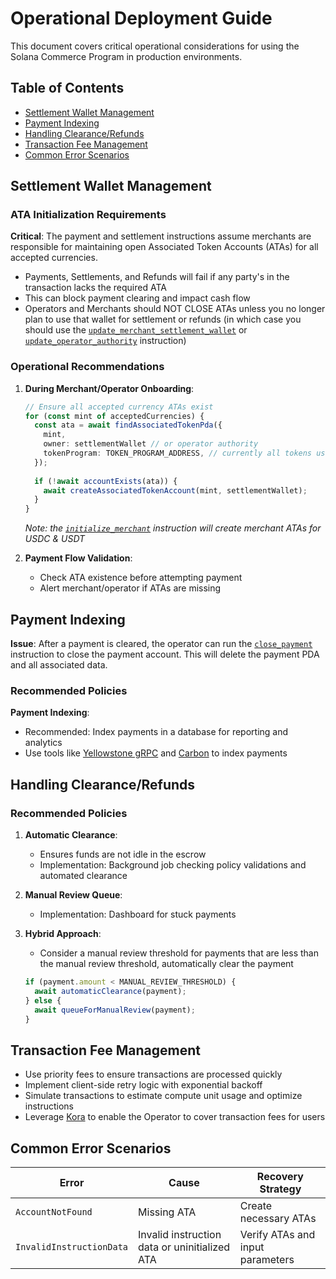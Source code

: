 # Operational Deployment Guide

This document covers critical operational considerations for using the Solana Commerce Program in production environments.

## Table of Contents

- [Settlement Wallet Management](#settlement-wallet-management)
- [Payment Indexing](#payment-indexing)
- [Handling Clearance/Refunds](#handling-clearancerefunds)
- [Transaction Fee Management](#transaction-fee-management)
- [Common Error Scenarios](#common-error-scenarios)

## Settlement Wallet Management

### ATA Initialization Requirements

**Critical**: The payment and settlement instructions assume merchants are responsible for maintaining open Associated Token Accounts (ATAs) for all accepted currencies.

- Payments, Settlements, and Refunds will fail if any party's in the transaction lacks the required ATA
- This can block payment clearing and impact cash flow
- Operators and Merchants should NOT CLOSE ATAs unless you no longer plan to use that wallet for settlement or refunds (in which case you should use the [`update_merchant_settlement_wallet`](../program/src/processor/update_merchant_settlement_wallet.rs) or [`update_operator_authority`](../program/src/processor/update_operator_authority.rs) instruction)

### Operational Recommendations
1. **During Merchant/Operator Onboarding**:
   ```typescript
   // Ensure all accepted currency ATAs exist
   for (const mint of acceptedCurrencies) {
     const ata = await findAssociatedTokenPda({
       mint,
       owner: settlementWallet // or operator authority
       tokenProgram: TOKEN_PROGRAM_ADDRESS, // currently all tokens use the SPL Token Program
     });
     
     if (!await accountExists(ata)) {
       await createAssociatedTokenAccount(mint, settlementWallet);
     }
   }
   ```
   *Note: the [`initialize_merchant`](../program/src/processor/initialize_merchant.rs) instruction will create merchant ATAs for USDC & USDT*

2. **Payment Flow Validation**:
   - Check ATA existence before attempting payment
   - Alert merchant/operator if ATAs are missing

## Payment Indexing

**Issue**: After a payment is cleared, the operator can run the [`close_payment`](../program/src/processor/close_payment.rs) instruction to close the payment account. This will delete the payment PDA and all associated data.

### Recommended Policies
**Payment Indexing**:
- Recommended: Index payments in a database for reporting and analytics
- Use tools like [Yellowstone gRPC](https://github.com/rpcpool/yellowstone-grpc) and [Carbon](https://github.com/sevenlabs-hq/carbon) to index payments


## Handling Clearance/Refunds

### Recommended Policies

1. **Automatic Clearance**:
   - Ensures funds are not idle in the escrow
   - Implementation: Background job checking policy validations and automated clearance

2. **Manual Review Queue**:
   - Implementation: Dashboard for stuck payments

3. **Hybrid Approach**:
   - Consider a manual review threshold for payments that are less than the manual review threshold, automatically clear the payment

   ```typescript
   if (payment.amount < MANUAL_REVIEW_THRESHOLD) {
     await automaticClearance(payment);
   } else {
     await queueForManualReview(payment);
   }
   ```

## Transaction Fee Management

- Use priority fees to ensure transactions are processed quickly
- Implement client-side retry logic with exponential backoff
- Simulate transactions to estimate compute unit usage and optimize instructions
- Leverage [Kora](../kora/README.md) to enable the Operator to cover transaction fees for users


## Common Error Scenarios

| Error | Cause | Recovery Strategy |
|-------|-------|-------------------|
| `AccountNotFound` | Missing ATA | Create necessary ATAs |
| `InvalidInstructionData` | Invalid instruction data or uninitialized ATA | Verify ATAs and input parameters |